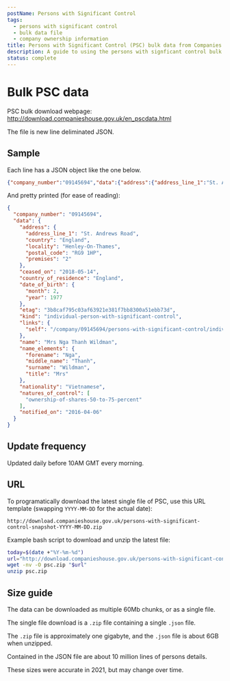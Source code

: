 ```yaml
---
postName: Persons with Significant Control
tags:
  - persons with significant control
  - bulk data file
  - company ownership information
title: Persons with Significant Control (PSC) bulk data from Companies House
description: A guide to using the persons with signficant control bulk data JSON file from Companies House.
status: complete
---
```


# Bulk PSC data

PSC bulk download webpage: http://download.companieshouse.gov.uk/en_pscdata.html

The file is new line deliminated JSON.

## Sample
Each line has a JSON object like the one below.
```json
{"company_number":"09145694","data":{"address":{"address_line_1":"St. Andrews Road","country":"England","locality":"Henley-On-Thames","postal_code":"RG9 1HP","premises":"2"},"ceased_on":"2018-05-14","country_of_residence":"England","date_of_birth":{"month":2,"year":1977},"etag":"3b8caf795c03af63921e381f7bb8300a51ebb73d","kind":"individual-person-with-significant-control","links":{"self":"/company/09145694/persons-with-significant-control/individual/bIhuKnMFctSnjrDjUG8n3NgOrlU"},"name":"Mrs Nga Thanh Wildman","name_elements":{"forename":"Nga","middle_name":"Thanh","surname":"Wildman","title":"Mrs"},"nationality":"Vietnamese","natures_of_control":["ownership-of-shares-50-to-75-percent"],"notified_on":"2016-04-06"}}
```
And pretty printed (for ease of reading):
```json
{
  "company_number": "09145694",
  "data": {
    "address": {
      "address_line_1": "St. Andrews Road",
      "country": "England",
      "locality": "Henley-On-Thames",
      "postal_code": "RG9 1HP",
      "premises": "2"
    },
    "ceased_on": "2018-05-14",
    "country_of_residence": "England",
    "date_of_birth": {
      "month": 2,
      "year": 1977
    },
    "etag": "3b8caf795c03af63921e381f7bb8300a51ebb73d",
    "kind": "individual-person-with-significant-control",
    "links": {
      "self": "/company/09145694/persons-with-significant-control/individual/bIhuKnMFctSnjrDjUG8n3NgOrlU"
    },
    "name": "Mrs Nga Thanh Wildman",
    "name_elements": {
      "forename": "Nga",
      "middle_name": "Thanh",
      "surname": "Wildman",
      "title": "Mrs"
    },
    "nationality": "Vietnamese",
    "natures_of_control": [
      "ownership-of-shares-50-to-75-percent"
    ],
    "notified_on": "2016-04-06"
  }
}
```

## Update frequency
Updated daily before 10AM GMT every morning.

## URL
To programatically download the latest single file of PSC, use this URL template (swapping `YYYY-MM-DD` for the actual date):
```
http://download.companieshouse.gov.uk/persons-with-significant-control-snapshot-YYYY-MM-DD.zip
```

Example bash script to download and unzip the latest file:
```bash
today=$(date +"%Y-%m-%d")
url="http://download.companieshouse.gov.uk/persons-with-significant-control-snapshot-${today}.zip"
wget -nv -O psc.zip "$url"
unzip psc.zip
```

## Size guide
The data can be downloaded as multiple 60Mb chunks, or as a single file.

The single file download is a `.zip` file containing a single `.json` file.

The `.zip` file is approximately one gigabyte, and the `.json` file is about 6GB when unzipped. 

Contained in the JSON file are about 10 million lines of persons details.

These sizes were accurate in 2021, but may change over time.
